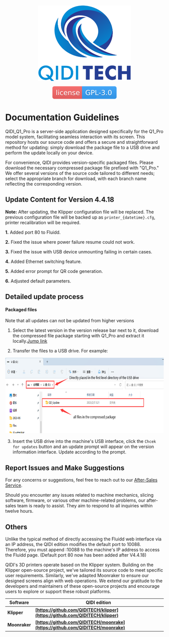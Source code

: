 <p align="center"><img src="other/QIDI.png" height="240" alt="QIDI's logo" /></p>
<p align="center"><a href="/LICENSE"><img alt="GPL-V3.0 License" src="other/qidi.svg"></a></p>

# Documentation Guidelines

QIDI_Q1_Pro is a server-side application designed specifically for the Q1_Pro model system, facilitating seamless interaction with its screen. This repository hosts our source code and offers a secure and straightforward method for updating: simply download the package file to a USB drive and perform the update locally on your device.

For convenience, QIDI provides version-specific packaged files. Please download the necessary compressed package file prefixed with "Q1_Pro." We offer several versions of the source code tailored to different needs; select the appropriate branch for download, with each branch name reflecting the corresponding version.

## Update Content for Version 4.4.18

**Note:** After updating, the Klipper configuration file will be replaced. The previous configuration file will be backed up as `printer_{datetime}.cfg`, printer recalibration will be required.

**1.** Added port 80 to Fluidd.

**2.** Fixed the issue where power failure resume could not work.

**3.** Fixed the issue with USB device unmounting failing in certain cases.

**4.** Added Ethernet switching feature.

**5.** Added error prompt for QR code generation.

**6.** Adjusted default parameters.


## Detailed update process

#### Packaged files

Note that all updates can not be updated from higher versions

1. Select the latest version in the version release bar next to it, download the compressed file package starting with Q1_Pro and extract it locally.<a href="https://github.com/QIDITECH/QIDI_Q1_Pro/releases">Jump link</a>

2. Transfer the files to a USB drive. For example:

<p align="left"><img src="other/sample.png" height="240" alt="sample"></p>

3. Insert the USB drive into the machine's USB interface, click the `Chcek for updates` button and an update prompt will appear on the version information interface. Update according to the prompt.

## Report Issues and Make Suggestions

For any concerns or suggestions, feel free to reach out to our [After-Sales Service](https://qidi3d.com/pages/warranty-policy-after-sales-support).

Should you encounter any issues related to machine mechanics, slicing software, firmware, or various other machine-related problems, our after-sales team is ready to assist. They aim to respond to all inquiries within twelve hours.

## Others

Unlike the typical method of directly accessing the Fluidd web interface via an IP address, the QIDI edition modifies the default port to 10088. Therefore, you must append :10088 to the machine's IP address to access the Fluidd page. (Default port 80 now has been added after V4.4.18)

QIDI's 3D printers operate based on the Klipper system. Building on the Klipper open-source project, we've tailored its source code to meet specific user requirements. Similarly, we've adapted Moonraker to ensure our designed screens align with web operations. We extend our gratitude to the developers and maintainers of these open-source projects and encourage users to explore or support these robust platforms.

| Software      | QIDI edition                                                                     |
| ------------- | -------------------------------------------------------------------------------- |
| **Klipper**   | **[https://github.com/QIDITECH/klipper](https://github.com/QIDITECH/klipper)**   |
| **Moonraker** | **[https://github.com/QIDITECH/moonrake](https://github.com/QIDITECH/moonrake)** |

